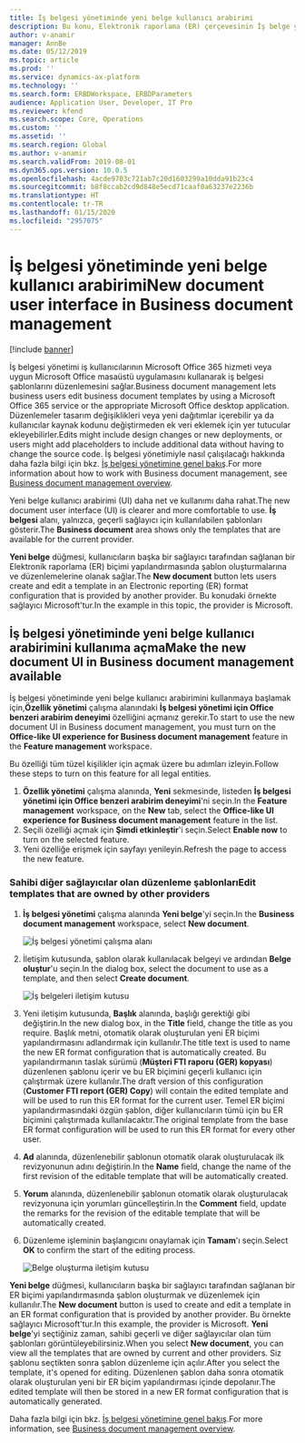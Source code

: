 ```yaml
---
title: İş belgesi yönetiminde yeni belge kullanıcı arabirimi
description: Bu konu, Elektronik raporlama (ER) çerçevesinin İş belge yönetimi özelliğindeki yeni belge kullanıcı arabiriminin (UI) nasıl kullanılacağı hakkında bilgi vermektedir.
author: v-anamir
manager: AnnBe
ms.date: 05/12/2019
ms.topic: article
ms.prod: ''
ms.service: dynamics-ax-platform
ms.technology: ''
ms.search.form: ERBDWorkspace, ERBDParameters
audience: Application User, Developer, IT Pro
ms.reviewer: kfend
ms.search.scope: Core, Operations
ms.custom: ''
ms.assetid: ''
ms.search.region: Global
ms.author: v-anamir
ms.search.validFrom: 2019-08-01
ms.dyn365.ops.version: 10.0.5
ms.openlocfilehash: 4acde9703c721ab7c20d1603299a10dda91b23c4
ms.sourcegitcommit: b8f8ccab2cd9d848e5ecd71caaf0a63237e2236b
ms.translationtype: HT
ms.contentlocale: tr-TR
ms.lasthandoff: 01/15/2020
ms.locfileid: "2957075"
---
```

# <a name="new-document-user-interface-in-business-document-management"></a><span data-ttu-id="aed15-103">İş belgesi yönetiminde yeni belge kullanıcı arabirimi</span><span class="sxs-lookup"><span data-stu-id="aed15-103">New document user interface in Business document management</span></span>

[!include [banner](../includes/banner.md)]

<span data-ttu-id="aed15-104">İş belgesi yönetimi iş kullanıcılarının Microsoft Office 365 hizmeti veya uygun Microsoft Office masaüstü uygulamasını kullanarak iş belgesi şablonlarını düzenlemesini sağlar.</span><span class="sxs-lookup"><span data-stu-id="aed15-104">Business document management lets business users edit business document templates by using a Microsoft Office 365 service or the appropriate Microsoft Office desktop application.</span></span> <span data-ttu-id="aed15-105">Düzenlemeler tasarım değişiklikleri veya yeni dağıtımlar içerebilir ya da kullanıcılar kaynak kodunu değiştirmeden ek veri eklemek için yer tutucular ekleyebilirler.</span><span class="sxs-lookup"><span data-stu-id="aed15-105">Edits might include design changes or new deployments, or users might add placeholders to include additional data without having to change the source code.</span></span> <span data-ttu-id="aed15-106">İş belgesi yönetimiyle nasıl çalışılacağı hakkında daha fazla bilgi için bkz. [İş belgesi yönetimine genel bakış](er-business-document-management.md).</span><span class="sxs-lookup"><span data-stu-id="aed15-106">For more information about how to work with Business document management, see [Business document management overview](er-business-document-management.md).</span></span>

<span data-ttu-id="aed15-107">Yeni belge kullanıcı arabirimi (UI) daha net ve kullanımı daha rahat.</span><span class="sxs-lookup"><span data-stu-id="aed15-107">The new document user interface (UI) is clearer and more comfortable to use.</span></span> <span data-ttu-id="aed15-108">**İş belgesi** alanı, yalnızca, geçerli sağlayıcı için kullanılabilen şablonları gösterir.</span><span class="sxs-lookup"><span data-stu-id="aed15-108">The **Business document** area shows only the templates that are available for the current provider.</span></span>

<span data-ttu-id="aed15-109">**Yeni belge** düğmesi, kullanıcıların başka bir sağlayıcı tarafından sağlanan bir Elektronik raporlama (ER) biçimi yapılandırmasında şablon oluşturmalarına ve düzenlemelerine olanak sağlar.</span><span class="sxs-lookup"><span data-stu-id="aed15-109">The **New document** button lets users create and edit a template in an Electronic reporting (ER) format configuration that is provided by another provider.</span></span> <span data-ttu-id="aed15-110">Bu konudaki örnekte sağlayıcı Microsoft'tur.</span><span class="sxs-lookup"><span data-stu-id="aed15-110">In the example in this topic, the provider is Microsoft.</span></span>

## <a name="make-the-new-document-ui-in-business-document-management-available"></a><span data-ttu-id="aed15-111">İş belgesi yönetiminde yeni belge kullanıcı arabirimini kullanıma açma</span><span class="sxs-lookup"><span data-stu-id="aed15-111">Make the new document UI in Business document management available</span></span>

<span data-ttu-id="aed15-112">İş belgesi yönetiminde yeni belge kullanıcı arabirimini kullanmaya başlamak için,**Özellik yönetimi** çalışma alanındaki **İş belgesi yönetimi için Office benzeri arabirim deneyimi** özelliğini açmanız gerekir.</span><span class="sxs-lookup"><span data-stu-id="aed15-112">To start to use the new document UI in Business document management, you must turn on the **Office-like UI experience for Business document management** feature in the **Feature management** workspace.</span></span>

<span data-ttu-id="aed15-113">Bu özelliği tüm tüzel kişilikler için açmak üzere bu adımları izleyin.</span><span class="sxs-lookup"><span data-stu-id="aed15-113">Follow these steps to turn on this feature for all legal entities.</span></span>

1. <span data-ttu-id="aed15-114">**Özellik yönetimi** çalışma alanında, **Yeni** sekmesinde, listeden **İş belgesi yönetimi için Office benzeri arabirim deneyimi**'ni seçin.</span><span class="sxs-lookup"><span data-stu-id="aed15-114">In the **Feature management** workspace, on the **New** tab, select the **Office-like UI experience for Business document management** feature in the list.</span></span>
2. <span data-ttu-id="aed15-115">Seçili özelliği açmak için **Şimdi etkinleştir**'i seçin.</span><span class="sxs-lookup"><span data-stu-id="aed15-115">Select **Enable now** to turn on the selected feature.</span></span>
3. <span data-ttu-id="aed15-116">Yeni özelliğe erişmek için sayfayı yenileyin.</span><span class="sxs-lookup"><span data-stu-id="aed15-116">Refresh the page to access the new feature.</span></span>

### <a name="edit-templates-that-are-owned-by-other-providers"></a><span data-ttu-id="aed15-117">Sahibi diğer sağlayıcılar olan düzenleme şablonları</span><span class="sxs-lookup"><span data-stu-id="aed15-117">Edit templates that are owned by other providers</span></span>

1. <span data-ttu-id="aed15-118">**İş belgesi yönetimi** çalışma alanında **Yeni belge**'yi seçin.</span><span class="sxs-lookup"><span data-stu-id="aed15-118">In the **Business document management** workspace, select **New document**.</span></span>

    ![İş belgesi yönetimi çalışma alanı](./media/BDM_overview_new_template1.png)

2. <span data-ttu-id="aed15-120">İletişim kutusunda, şablon olarak kullanılacak belgeyi ve ardından **Belge oluştur**'u seçin.</span><span class="sxs-lookup"><span data-stu-id="aed15-120">In the dialog box, select the document to use as a template, and then select **Create document**.</span></span>

    ![İş belgeleri iletişim kutusu](./media/BDM_overview_new_template2.png)

3. <span data-ttu-id="aed15-122">Yeni iletişim kutusunda, **Başlık** alanında, başlığı gerektiği gibi değiştirin.</span><span class="sxs-lookup"><span data-stu-id="aed15-122">In the new dialog box, in the **Title** field, change the title as you require.</span></span> <span data-ttu-id="aed15-123">Başlık metni, otomatik olarak oluşturulan yeni ER biçimi yapılandırmasını adlandırmak için kullanılır.</span><span class="sxs-lookup"><span data-stu-id="aed15-123">The title text is used to name the new ER format configuration that is automatically created.</span></span> <span data-ttu-id="aed15-124">Bu yapılandırmanın taslak sürümü (**Müşteri FTI raporu (GER) kopyası**) düzenlenen şablonu içerir ve bu ER biçimini geçerli kullanıcı için çalıştırmak üzere kullanılır.</span><span class="sxs-lookup"><span data-stu-id="aed15-124">The draft version of this configuration (**Customer FTI report (GER) Copy**) will contain the edited template and will be used to run this ER format for the current user.</span></span> <span data-ttu-id="aed15-125">Temel ER biçimi yapılandırmasındaki özgün şablon, diğer kullanıcıların tümü için bu ER biçimini çalıştırmada kullanılacaktır.</span><span class="sxs-lookup"><span data-stu-id="aed15-125">The original template from the base ER format configuration will be used to run this ER format for every other user.</span></span>
4. <span data-ttu-id="aed15-126">**Ad** alanında, düzenlenebilir şablonun otomatik olarak oluşturulacak ilk revizyonunun adını değiştirin.</span><span class="sxs-lookup"><span data-stu-id="aed15-126">In the **Name** field, change the name of the first revision of the editable template that will be automatically created.</span></span>
5. <span data-ttu-id="aed15-127">**Yorum** alanında, düzenlenebilir şablonun otomatik olarak oluşturulacak revizyonuna için yorumları güncelleştirin.</span><span class="sxs-lookup"><span data-stu-id="aed15-127">In the **Comment** field, update the remarks for the revision of the editable template that will be automatically created.</span></span>
6. <span data-ttu-id="aed15-128">Düzenleme işleminin başlangıcını onaylamak için **Tamam**'ı seçin.</span><span class="sxs-lookup"><span data-stu-id="aed15-128">Select **OK** to confirm the start of the editing process.</span></span>

    ![Belge oluşturma iletişim kutusu](./media/BDM_overview_new_template3.png)

<span data-ttu-id="aed15-130">**Yeni belge** düğmesi, kullanıcıların başka bir sağlayıcı tarafından sağlanan bir ER biçimi yapılandırmasında şablon oluşturmak ve düzenlemek için kullanılır.</span><span class="sxs-lookup"><span data-stu-id="aed15-130">The **New document** button is used to create and edit a template in an ER format configuration that is provided by another provider.</span></span> <span data-ttu-id="aed15-131">Bu örnekte sağlayıcı Microsoft'tur.</span><span class="sxs-lookup"><span data-stu-id="aed15-131">In this example, the provider is Microsoft.</span></span> <span data-ttu-id="aed15-132">**Yeni belge**'yi seçtiğiniz zaman, sahibi geçerli ve diğer sağlayıcılar olan tüm şablonları görüntüleyebilirsiniz.</span><span class="sxs-lookup"><span data-stu-id="aed15-132">When you select **New document**, you can view all the templates that are owned by current and other providers.</span></span> <span data-ttu-id="aed15-133">Siz şablonu seçtikten sonra şablon düzenleme için açılır.</span><span class="sxs-lookup"><span data-stu-id="aed15-133">After you select the template, it's opened for editing.</span></span> <span data-ttu-id="aed15-134">Düzenlenen şablon daha sonra otomatik olarak oluşturulan yeni bir ER biçim yapılandırması içinde depolanır.</span><span class="sxs-lookup"><span data-stu-id="aed15-134">The edited template will then be stored in a new ER format configuration that is automatically generated.</span></span>

<span data-ttu-id="aed15-135">Daha fazla bilgi için bkz. [İş belgesi yönetimine genel bakış](er-business-document-management.md).</span><span class="sxs-lookup"><span data-stu-id="aed15-135">For more information, see [Business document management overview](er-business-document-management.md).</span></span>
